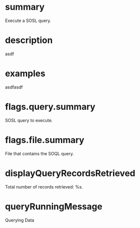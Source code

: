 # summary

Execute a SOSL query.

# description

asdf

# examples

asdfasdf

# flags.query.summary

SOSL query to execute.

# flags.file.summary

File that contains the SOQL query.

# displayQueryRecordsRetrieved

Total number of records retrieved: %s.

# queryRunningMessage

Querying Data
